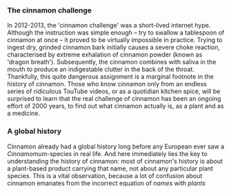 <param ve-config
	title="Cinnamon: two thousand years of botanical disambiguation"
	banner="https://github.com/JSTOR-Labs/plant-humanities/raw/master/images/cinnamon_banner_image.jpg"
	layout="vtl"
	num-maps="0"
	num-images="0"
	num-specimens="0"
	num-primary-sources="0"
	author="Wouter Klein">

### The cinnamon challenge

In 2012-2013, the 'cinnamon challenge' was a short-lived internet hype. Although the instruction was simple enough – try to swallow a tablespoon of cinnamon at once – it proved to be virtually impossible in practice. Trying to ingest dry, grinded cinnamon bark initially causes a severe choke reaction, characterised by extreme exhalation of cinnamon powder (known as 'dragon breath'). Subsequently, the cinnamon combines with saliva in the mouth to produce an indigestable clutter in the back of the throat. Thankfully, this <span url="https://doi.org/10.1542/peds.2012-3418">quite dangerous assignment</span> is a marginal footnote in the history of cinnamon. Those who know cinnamon only from an endless series of ridiculous TouTube videos, or as a quotidian kitchen spice, will be surprised to learn that the real challenge of cinnamon has been an ongoing effort of 2000 years, to find out what cinnamon actually is, as a plant and as a medicine.

### A global history
Cinnamon already had a global history long before any European ever saw a _Cinnamomum_-species in real life. And here immediately lies the key to understanding the history of cinnamon: most of cinnamon's history is about a plant-based product carrying that name, not about any particular plant species. This is a vital observation, because a lot of confusion about cinnamon emanates from the incorrect equation of _names_ with _plants_

<!--stackedit_data:
eyJoaXN0b3J5IjpbMjA4MzYxMjg2MCwtNzc2NTgwNDIzLDc4NT
c5MzQ0MiwxNzMwMjExNDU2LDcxNzczMDY4MywtMzU3NzA5MjAx
LDE3NjE5MTg3MjUsLTEyMjQ4MTc0NDQsLTEwNjU0OTM3MzQsND
gyNjI3NzI4LDIwODkzMzc1NDgsLTc5MDI0NDM1MV19
-->